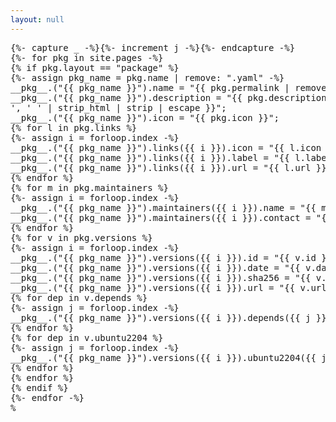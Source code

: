 ```yaml
---
layout: null
---
```

<pre>
{%- capture _ -%}{%- increment j -%}{%- endcapture -%}
{%- for pkg in site.pages -%}
{% if pkg.layout == "package" %}
{%- assign pkg_name = pkg.name | remove: ".yaml" -%}
__pkg__.("{{ pkg_name }}").name = "{{ pkg.permalink | remove: "/" }}";
__pkg__.("{{ pkg_name }}").description = "{{ pkg.description | newline_to_br | strip_newlines | replace: '<br />', ' ' | strip_html | strip | escape }}";
__pkg__.("{{ pkg_name }}").icon = "{{ pkg.icon }}";
{% for l in pkg.links %}
{%- assign i = forloop.index -%}
__pkg__.("{{ pkg_name }}").links({{ i }}).icon = "{{ l.icon }}";
__pkg__.("{{ pkg_name }}").links({{ i }}).label = "{{ l.label | escape }}";
__pkg__.("{{ pkg_name }}").links({{ i }}).url = "{{ l.url }}";
{% endfor %}
{% for m in pkg.maintainers %}
{%- assign i = forloop.index -%}
__pkg__.("{{ pkg_name }}").maintainers({{ i }}).name = "{{ m.name | escape }}";
__pkg__.("{{ pkg_name }}").maintainers({{ i }}).contact = "{{ m.contact | escape }}";
{% endfor %}
{% for v in pkg.versions %}
{%- assign i = forloop.index -%}
__pkg__.("{{ pkg_name }}").versions({{ i }}).id = "{{ v.id }}";
__pkg__.("{{ pkg_name }}").versions({{ i }}).date = "{{ v.date }}";
__pkg__.("{{ pkg_name }}").versions({{ i }}).sha256 = "{{ v.sha256 }}";
__pkg__.("{{ pkg_name }}").versions({{ i }}).url = "{{ v.url }}";
{% for dep in v.depends %}
{%- assign j = forloop.index -%}
__pkg__.("{{ pkg_name }}").versions({{ i }}).depends({{ j }}).name = "{{ dep }}";
{% endfor %}
{% for dep in v.ubuntu2204 %}
{%- assign j = forloop.index -%}
__pkg__.("{{ pkg_name }}").versions({{ i }}).ubuntu2204({{ j }}).name = "{{ dep }}";
{% endfor %}
{% endfor %}
{% endif %}
{%- endfor -%}
%</pre>
